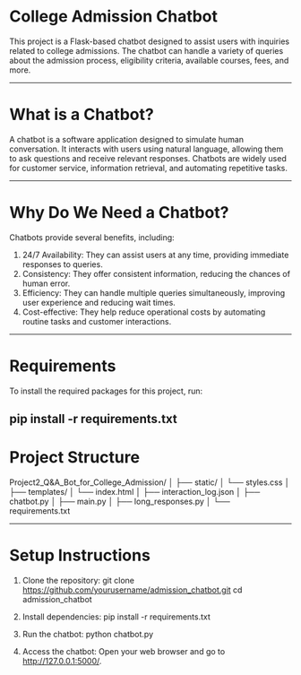 # College Admission Chatbot 
This project is a Flask-based chatbot designed to assist users with inquiries related to college admissions. The chatbot can handle a variety of queries about the admission process, eligibility criteria, available courses, fees, and more.

--------------------------------------------------------------------------
# What is a Chatbot?
A chatbot is a software application designed to simulate human conversation. It interacts with users using natural language, allowing them to ask questions and receive relevant responses. Chatbots are widely used for customer service, information retrieval, and automating repetitive tasks.

--------------------------------------------------------------------------

# Why Do We Need a Chatbot?
Chatbots provide several benefits, including:

1) 24/7 Availability: They can assist users at any time, providing immediate responses to queries.
2) Consistency: They offer consistent information, reducing the chances of human error.
3) Efficiency: They can handle multiple queries simultaneously, improving user experience and reducing wait times.
4) Cost-effective: They help reduce operational costs by automating routine tasks and customer interactions.

---------------------------------------------------------------------------
# Requirements
To install the required packages for this project, run:

pip install -r requirements.txt
---------------------------------------------------------------------------

# Project Structure
Project2_Q&A_Bot_for_College_Admission/
│
├── static/
│   └── styles.css
│
├── templates/
│   └── index.html
│
├── interaction_log.json
│
├── chatbot.py
│
├── main.py
│
├── long_responses.py
│
└── requirements.txt

---------------------------------------------------------------------------
# Setup Instructions

1) Clone the repository:
   git clone https://github.com/yourusername/admission_chatbot.git
   cd admission_chatbot

2) Install dependencies:
   pip install -r requirements.txt

3) Run the chatbot:
   python chatbot.py

4) Access the chatbot:
   Open your web browser and go to http://127.0.0.1:5000/.
